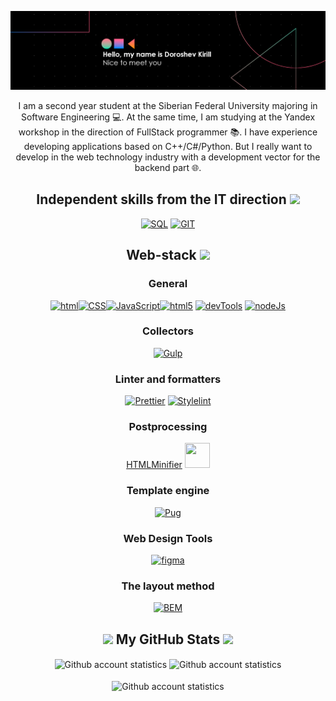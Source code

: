 [![MasterHead](header-title.png)](https://github.com/DKMFzF)



<p align="center">
    I am a second year student at the Siberian Federal University majoring in Software Engineering 💻. At the same time, I am studying at the Yandex workshop in the direction of FullStack programmer 📚. I have experience developing applications based on C++/C#/Python. But I really want to develop in the web technology industry with a development vector for the backend part 🌐.
</p>

<div>
    <h2 align="center">Independent skills from the IT direction <img src="https://media.giphy.com/media/WUlplcMpOCEmTGBtBW/giphy.gif" width="40" aria-hidden="true"> </h2>
    <p align="center">
        <a href="" target="_blank"><img src="https://cdn.icon-icons.com/icons2/9/PNG/96/sql_racer_gamedatabase_sql_1526.png" alt="SQL" width="40" height="40"/></a>
        <a href="https://git-scm.com/" target="_blank"><img src="https://www.vectorlogo.zone/logos/git-scm/git-scm-icon.svg" alt="GIT" width="40" height="40"/></a>
    </p>
    <h2 align="center">Web-stack <img src="https://media.giphy.com/media/WUlplcMpOCEmTGBtBW/giphy.gif" width="40" aria-hidden="true"> </h2>
    <h3 align="center">General</h3>
    <p align="center">
        <a href="https://www.w3.org/html/" target="_blank"> 
            <img src="https://cdn.icon-icons.com/icons2/2107/PNG/96/file_type_html_icon_130541.png" alt="html" width="40" height="40"/></a><a href="https://www.w3schools.com/w3css/default.asp" target="_blank"><img src="https://cdn.icon-icons.com/icons2/2107/PNG/96/file_type_css_icon_130661.png" alt="CSS" width="40" height="40"/></a><a href="https://js.org/" target="_blank"><img src="https://cdn.icon-icons.com/icons2/2108/PNG/96/javascript_icon_130900.png" alt="JavaScript" width="40" height="40"/></a><a href="https://sass-lang.com/" target="_blank"><img src="https://cdn.icon-icons.com/icons2/2107/PNG/96/file_type_sass_icon_130182.png" alt="html5" width="40" height="40"/></a>
        <a href="https://developer.chrome.com/docs/devtools?hl=ru" target="_blank"><img src="https://i1.wp.com/css-tricks.com/wp-content/uploads/2018/02/chrome-devtools.jpg?fit=1200%2C600&ssl=1" alt="devTools" width="auto" height="40"/></a>
        <a href="https://nodejs.org/api/all.html" target="_blank"><img src="https://repository-images.githubusercontent.com/537542347/81714b3f-d73f-48fa-b0f3-9ac579e85ef6" alt="nodeJs" width="auto" height="40"/></a>
    </p>
    <h3 align="center">Collectors</h3>
    <p align="center"> 
        <a href="https://gulpjs.com/" target="_blank"><img src="https://cdn.icon-icons.com/icons2/2107/PNG/96/file_type_gulp_icon_130557.png" alt="Gulp" width="40" height="40"/></a> 
    </p>
    <h3 align="center">Linter and formatters</h3>
    <p align="center">
        <a href="https://prettier.io/docs/en/options.html" target="_blank"><img src="https://gitlab.com/megabyte-labs/npm/plugin/prettier-plugin-package-perfection/-/avatar?width=96" alt="Prettier" width="40" height="40"/></a>
        <a href="https://stylelint.io/user-guide/configure/" target="_blank"><img src="https://sun9-33.userapi.com/impg/yIctzXqbweyt2hxCC7OUSW2w6hFnboiyIft-Ig/uPqu6g6G2k8.jpg?size=781x748&quality=95&sign=fed1f1a72f263a142e6287c923b36315&c_uniq_tag=hlzm5xakjgqW5QcosqXiCy8_OjNYl50qrW1raQRswDc&type=album" alt="Stylelint" width="40" height="40"/></a>
    </p>
    <h3 align="center">Postprocessing</h3>
    <p align="center"> 
        <a href="https://www.npmjs.com/package/html-minifier" target="_blank">HTMLMinifier</a>
        <a href="https://postcss.org/" target="_blank"><img src="https://image.pngaaa.com/372/3920372-middle.png" alt="" width="40" height="40"/></a> 
    </p>
    <h3 align="center">Template engine</h3>
    <p align="center"> 
        <a href="https://pugjs.org/api/reference.html" target="_blank"><img src="https://yt3.ggpht.com/ytc/AKedOLSuVZrH4D0Sm3A2NqZRIkDg5C8evXYm-OOKe2fb=s900-c-k-c0x00ffffff-no-rj" alt="Pug" width="40" height="40"/></a> 
    </p>
    <h3 align="center">Web Design Tools</h3>
    <p align="center">
        <a href="https://www.figma.com/" target="_blank"><img src="https://www.vectorlogo.zone/logos/figma/figma-icon.svg" alt="figma" width="40" height="40"/></a>
    </p>
    <h3 align="center">The layout method</h3>
    <p align="center">
        <a href="https://ru.bem.info/" target="_blank"><img src="https://achievement-images.teamtreehouse.com/badges_css_modularsass_stage02.png" alt="BEM" width="40" height="40"/></a>
    </p>
</div>

<h2 aria-hidden="true" align="center" style="margin=0; paddong=0"><img src="https://emojis.slackmojis.com/emojis/images/1531849430/4246/blob-sunglasses.gif?1531849430" width="30"/> My GitHub Stats <img src="https://media.giphy.com/media/12oufCB0MyZ1Go/giphy.gif" width="50" aria-hidden="true"></h2>

<div href="https://github.com/dkmfzf/github-readme-stats" align="center">
    <img src="https://github-readme-streak-stats.herokuapp.com?user=dkmfzf&theme=tokyonight&card_width=535&card_height=248" alt="Github account statistics" align="center"/>
    <img src="https://github-readme-stats.vercel.app/api/top-langs/?username=dkmfzf&langs_count=10&theme=tokyonight" alt="Github account statistics" align="center"/>
    <br>
    <br>
    <img src="https://github-readme-stats.vercel.app/api?username=dkmfzf&theme=tokyonight" alt="Github account statistics" align="center" />
</div>

<div>
    <br>
    <br>
    <br>
</div>
